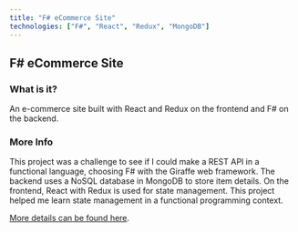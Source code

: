 ```yaml
---
title: "F# eCommerce Site"
technologies: ["F#", "React", "Redux", "MongoDB"]
---
```


## F# eCommerce Site

### What is it?

An e-commerce site built with React and Redux on the frontend and F# on the backend.

### More Info

This project was a challenge to see if I could make a REST API in a functional language, choosing F# with the Giraffe web framework. The backend uses a NoSQL database in MongoDB to store item details. On the frontend, React with Redux is used for state management. This project helped me learn state management in a functional programming context.

[More details can be found here](https://dayangrah.am/work/f-ecommerce-site).
